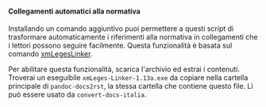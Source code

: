 
#### Collegamenti automatici alla normativa

Installando un comando aggiuntivo puoi permettere a questi script di
trasformare automaticamente i riferimenti alla normativa in
collegamenti che i lettori possono seguire facilmente. Questa
funzionalità è basata sul comando
[xmLegesLinker](http://www.ittig.cnr.it/lab/xmleges/xmlegeslinker/).

Per abilitare questa funzionalità, scarica l'archivio ed estrai i
contenuti. Troverai un eseguibile `xmLeges-Linker-1.13a.exe` da
copiare nella cartella principale di `pandoc-docs2rst`, la stessa
cartella che contiene questo file. Lì può essere usato da
`convert-docs-italia`.

